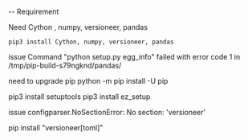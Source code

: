 

-- Requirement

Need Cython , numpy, versioneer, pandas

``
pip3 install Cython, numpy, versioneer, pandas
``

issue
Command "python setup.py egg_info" failed with error code 1 in /tmp/pip-build-s79ngknd/pandas/

need to upgrade pip
python -m pip install -U pip

pip3 install setuptools
pip3 install ez_setup


issue 
configparser.NoSectionError: No section: 'versioneer'

pip install "versioneer[toml]"